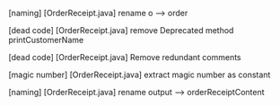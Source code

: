 [naming] [OrderReceipt.java] rename o --> order

[dead code] [OrderReceipt.java] remove Deprecated method printCustomerName

[dead code] [OrderReceipt.java] Remove redundant comments

[magic number] [OrderReceipt.java] extract magic number as constant

[naming] [OrderReceipt.java] rename output --> orderReceiptContent
